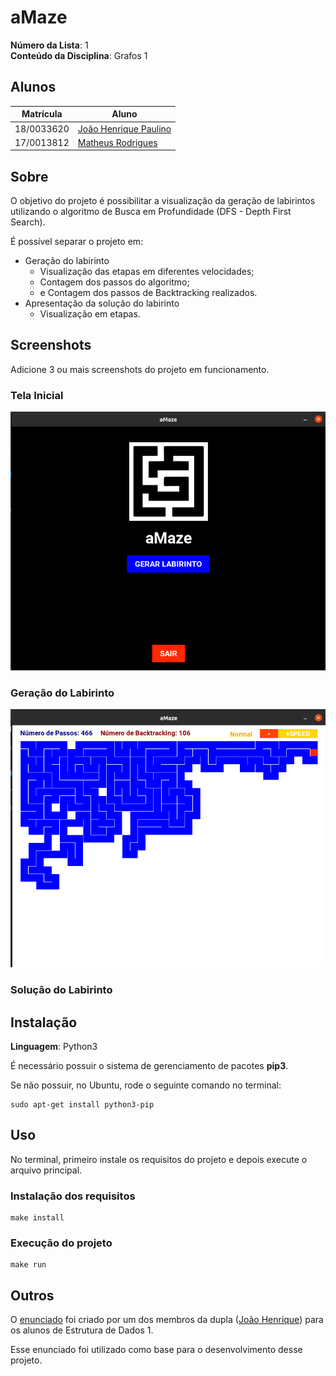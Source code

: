 # aMaze

**Número da Lista**: 1<br>
**Conteúdo da Disciplina**: Grafos 1<br>

## Alunos
| Matrícula | Aluno |
| -- | -- |
| 18/0033620 |  [João Henrique Paulino](https://github.com/JoaoHenrique12) |
| 17/0013812 |  [Matheus Rodrigues](https://github.com/rjoao) |

## Sobre 

O objetivo do projeto é possibilitar a visualização da geração de labirintos utilizando o algoritmo de Busca em Profundidade (DFS - Depth First Search).

É possível separar o projeto em:
 - Geração do labirinto
    - Visualização das etapas em diferentes velocidades;
    - Contagem dos passos do algoritmo;
    - e Contagem dos passos de Backtracking realizados.
 - Apresentação da solução do labirinto
    - Visualização em etapas.

## Screenshots
Adicione 3 ou mais screenshots do projeto em funcionamento.

### Tela Inicial
![Tela Inicial](./assets/media/initial_page.png)

### Geração do Labirinto
![Geração do Labirinto](./assets/media/gen_maze.png)

### Solução do Labirinto

## Instalação 

**Linguagem**: Python3<br>

É necessário possuir o sistema de gerenciamento de pacotes **pip3**.

Se não possuir, no Ubuntu, rode o seguinte comando no terminal:

```
sudo apt-get install python3-pip
``` 

## Uso 

No terminal, primeiro instale os requisitos do projeto e depois execute o arquivo principal.

### Instalação dos requisitos

```
make install
```

### Execução do projeto

```
make run
```

## Outros 

O [enunciado](./base/enunciado.pdf) foi criado por um dos membros da dupla ([João Henrique](https://github.com/JoaoHenrique12)) para os alunos de Estrutura de Dados 1.

Esse enunciado foi utilizado como base para o desenvolvimento desse projeto.
